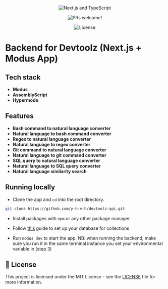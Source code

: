 <p align="center">
  <img src="./frontend/public/devtoolz.png" alt="Next.js and TypeScript">
</p>

<p align="center">
  <img src="https://img.shields.io/static/v1?label=PRs&message=welcome&style=for-the-badge&color=24B36B&labelColor=000000" alt="PRs welcome!" />

</p>

<p align="center">
  <img alt="License" src="https://img.shields.io/github/license/chhpt/typescript-nextjs-starter?style=for-the-badge&color=24B36B&labelColor=000000">
  </a>
</p>

# Backend for Devtoolz (Next.js + Modus App)

## Tech stack

- **Modus**
- **AssemblyScript**
- **Hypermode**

## Features

- **Bash command to natural language converter**
- **Natural language to bash command converter**
- **Regex to natural language converter**
- **Natural language to regex converter**
- **Git command to natural language converter**
- **Natural language to git command converter**
- **SQL query to natural language converter**
- **Natural language to SQL query converter**
- **Natural language similarity search**

## Running locally

- Clone the app and `cd` into the root directory.

```bash
git clone https://github.com/y-h-v-h/devtoolz-api.git
```

- Install packages with `npm` or any other package manager

- Follow [this](https://docs.hypermode.com/modus/search#develop-locally-with-collections) guide to set up your database for collections

- Run `modus dev` to start the app. NB: when running the backend, make sure you run it in the same terminal instance you set your environmental variable in (step 3)

## 📝 License

This project is licensed under the MIT License - see the [LICENSE](LICENSE) file for more information.

